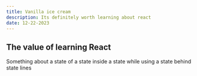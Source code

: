 ```yaml
---
title: Vanilla ice cream
description: Its definitely worth learning about react
date: 12-22-2023
---
```

## The value of learning React

Something about a state of a state inside a state while using a state behind state lines
